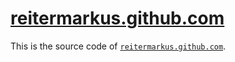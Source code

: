 # [reitermarkus.github.com](http://reitermarkus.github.com/)

  This is the source code of [`reitermarkus.github.com`](http://reitermarkus.github.com/).